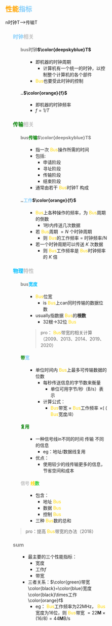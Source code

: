 <div style="float: left; width: 64%; padding: 1%;">

## <span style="color: orange;">性能<span style="color: LightSkyBlue;">指标</span>  

n时钟T-->传输T
<ul>

###  <span style="color: silver;"><span style="color: LightSkyBlue;">时钟</span>相关

<ul>

#### <span style="color: gray;">bus时钟</span>$\color{deepskyblue}T$

<ul>

  - 即机器的时钟周期
    - 计算机有一个统一的时钟，以控制整个计算机的各个部件
  -  <span style="color: Gold;">Bus</span>也要受此时钟的控制

</ul>

#### ..$\color{orange}{f}$

<ul>

  - 即机器的时钟频率
  - $f=1/T$

</ul>

</ul>

###  <span style="color: silver;"><span style="color: green;">传输</span>相关

<ul>

#### <span style="color: gray;">bus<span style="color: green;">传输</span>$\color{deepskyblue}T$

<ul>

  - 指一次 <span style="color: Gold;">Bus</span>操作所需的时间
  - 包括:
    - 申请阶段
    - 寻址阶段
    - 传输阶段
    - 结束阶段
  - 通常由若干 <span style="color: Gold;">Bus</span>时钟T 构成

</ul>

#### ..<span style="color: LightSkyBlue;">工作</span>$\color{orange}{f}$

<ul>

  -  <span style="color: Gold;">Bus</span>上各种操作的频率，为 <span style="color: Gold;">Bus</span>周期的倒数
     - 1秒内传送几次数据
  - 若 <span style="color: Gold;">Bus</span>周期 $=N$ 个时钟周期
    - 则 <span style="color: Gold;">Bus</span>的工作频率 $=$ 时钟频率/N
  - 若一个时钟周期可以传送 $K$ 次数据
    - 则 <span style="color: Gold;">Bus</span>工作频率是 <span style="color: Gold;">Bus</span>时钟频率的 $K$ 倍

</ul>

</ul>

###  <span style="color: silver;"><span style="color: deepskyblue;">物理</span>特性

<ul>

#### <span style="color: gray;">bus<span style="color: deepskyblue;">宽度</span>

<ul>

  -  <span style="color: Gold;">Bus</span>位宽
     - is <span style="color: Gold;">Bus</span>上can同时传输的数据位数
  - usually指数据 <span style="color: Gold;">Bus</span>的<b>根数</b>
    - 32根→32位 <span style="color: Gold;">Bus</span>

> pro： <span style="color: Gold;">Bus</span>带宽的相关计算（2009、2013、2014、2019、2020）  

</ul>

#### <span style="color: green;">带</span><span style="color: LightSkyBlue;">宽</span>

<ul>

  - 单位时间内 <span style="color: Gold;">Bus</span>上最多可传输数据的位数
    - 每秒传送信息的字节数来衡量
      - 单位可用字节/秒（B/s）表示
    - 计算公式： 
      - <span style="color: Gold;">Bus</span>带宽 $=$  <span style="color: Gold;">Bus</span>工作频率 $\times($ ( <span style="color: Gold;">Bus</span>宽度/8）

</ul>

#### <span style="color: green;">复用</span>

<ul>

  - 一种信号线in不同的时间 传输 不同的信息
    - eg：地址/数据线复用
  - 优点：
    - 使用较少的线传输更多的信息，节省空间和成本

</ul>

####  <span style="color: silver;">信号 <span style="color: Gold;">线</span><span style="color: LimeGreen;">数

<ul>

  - 包含：
    - 地址 <span style="color: Gold;">Bus</span>
    - 数据 <span style="color: Gold;">Bus</span>
    - 控制 <span style="color: Gold;">Bus</span>
  - 三种 <span style="color: Gold;">Bus</span>数的总和

</ul>

</ul>

> pro：提高 <span style="color: Gold;">Bus</span>带宽的办法（2018）  

### <span style="color: gray;">sum</span>

<ul>

- 最主要的三个性能指标：
  - 宽度
  - 工作$f$
  - 带宽
- 三者关系：$\color{green}带宽\color{black}=\color{blue}宽度\color{black}\times工作\color{orange}f$
  - eg： <span style="color: Gold;">Bus</span>工作频率为22MHz， <span style="color: Gold;">Bus</span>宽度为16位，则 <span style="color: Gold;">Bus</span>带宽 $\scriptstyle=22\mathbf{M}\times(16/8)=44\mathbf{M}\mathrm{B/s}$

</ul>

</ul>

</ul>
</div>
<div style="float: right; width: 26%; padding: 1%;">

</div>
<div style="clear: both;"></div>
